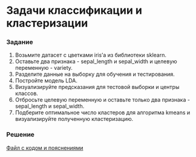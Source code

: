 # Задачи классификации и кластеризации

### Задание
1. Возьмите датасет с цветками iris’а из библиотеки sklearn.
2. Оставьте два признака - sepal_length и sepal_width и целевую переменную - variety.
3. Разделите данные на выборку для обучения и тестирования.
4. Постройте модель LDA.
5. Визуализируйте предсказания для тестовой выборки и центры классов.
6. Отбросьте целевую переменную и оставьте только два признака - sepal_length и sepal_width.
7. Подберите оптимальное число кластеров для алгоритма kmeans и визуализируйте полученную кластеризацию.

### Решение
[Файл с кодом и пояснениями](/Projects/02_Python_statistics/05_Classification_and_clustering/Solution.ipynb)
